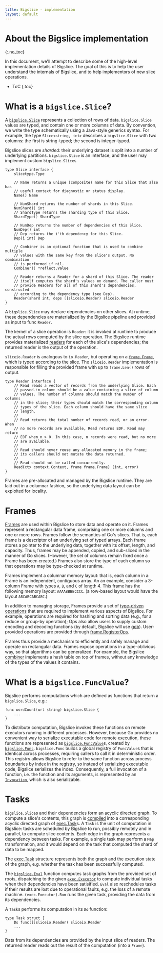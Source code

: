 ```yaml
---
title: Bigslice - implementation
layout: default
---
```


# About the Bigslice implementation
{:.no_toc}

In this document,
we'll attempt to describe some of the high-level
implementation details of Bigslice.
The goal of this is to help the user understand
the internals of Bigslice,
and to help implementors of new slice operations.

* ToC
{:toc}

# What is a `bigslice.Slice`?

A [`bigslice.Slice`](https://godoc.org/github.com/grailbio/bigslice#Slice)
represents a collection of rows of data. `bigslice.Slice` values
are typed, and contain one or more columns of data.
By convention,
we write the type schematically using a Java-style generics syntax.
For example,
the type `Slice<string, int>` describes a `bigslice.Slice`
with two columns:
the first is string-typed;
the second is integer-typed.

Bigslice slices are *sharded*:
their underlying dataset is split into a number of underlying partitions.
`bigslice.Slice` is an interface,
and the user may implement custom `bigslice.Slice`s.

```
type Slice interface {
	slicetype.Type

	// Name returns a unique (composite) name for this Slice that also has
	// useful context for diagnostic or status display.
	Name() Name

	// NumShard returns the number of shards in this Slice.
	NumShard() int
	// ShardType returns the sharding type of this Slice.
	ShardType() ShardType

	// NumDep returns the number of dependencies of this Slice.
	NumDep() int
	// Dep returns the i'th dependency for this Slice.
	Dep(i int) Dep

	// Combiner is an optional function that is used to combine multiple
	// values with the same key from the slice's output. No combination
	// is performed if nil.
	Combiner() *reflect.Value

	// Reader returns a Reader for a shard of this Slice. The reader
	// itself computes the shard's values on demand. The caller must
	// provide Readers for all of this shard's dependencies, constructed
	// according to the dependency type (see Dep).
	Reader(shard int, deps []sliceio.Reader) sliceio.Reader
}
```

A `bigslice.Slice` may declare dependencies on other slices.
At runtime,
these dependencies are materialized by the Bigslice pipeline
and provided as input to func `Reader`.

The kernel of a slice operation is `Reader`:
it is invoked at runtime to produce the actual rows
computed by the slice operation.
The Bigslice runtime provides materialized
[readers](https://godoc.org/github.com/grailbio/bigslice/sliceio#Reader)
for each of the slice's dependencies;
the returned reader is the output of the operation.

`sliceio.Reader` is analogous to `io.Reader`,
but operating on a
[`frame.Frame`](https://godoc.org/github.com/grailbio/bigslice/frame#Frame),
which is typed according to the slice.
The `sliceio.Reader` implementation is responsible for
filling the provided frame with up to `frame.Len()` rows of output.

```
type Reader interface {
	// Read reads a vector of records from the underlying Slice. Each
	// passed-in column should be a value containing a slice of column
	// values. The number of columns should match the number of columns
	// in the slice; their types should match the corresponding column
	// types of the slice. Each column should have the same slice
	// length.
	//
	// Read returns the total number of records read, or an error. When
	// no more records are available, Read returns EOF. Read may return
	// EOF when n > 0. In this case, n records were read, but no more
	// are available.
	//
	// Read should never reuse any allocated memory in the frame;
	// its callers should not mutate the data returned.
	//
	// Read should not be called concurrently.
	Read(ctx context.Context, frame frame.Frame) (int, error)
}
```

Frames are pre-allocated and managed by the Bigslice runtime.
They are laid out in a columnar fashion,
so the underlying data layout can be exploited for locality.

# Frames

[Frames](https://godoc.org/github.com/grailbio/bigslice/frame#Frame)
are used within Bigslice to store data and operate on it.
Frames represent a rectangular data frame,
comprising one or more columns
and one or more rows.
Frames follow the semantics of Go's slices.
That is,
each frame is a descriptor of an underlying set of typed arrays.
Each frame stores a pointer to the underlying data,
together with its offset, length, and capacity.
Thus, frames may be appended, copied, and sub-sliced
in the manner of Go slices.
(However, the set of columns remain fixed once a Frame has been created.)
Frames also store the type of each column
so that operations may be type-checked at runtime.

Frames implement a columnar memory layout:
that is, 
each column in a Frame is an independent, contiguous array.
An an example, consider a 3-column Frame 
with types `A`, `B`, and `C`
of length 4.
This frame has the following memory layout: `AAAABBBBCCCC`.
(a row-based layout would have the layout `ABCABCABCABC`.)

In addition to managing storage,
Frames provide a set of [type-driven operations](https://godoc.org/github.com/grailbio/bigslice/frame#Ops)
that are required to implement various aspects of Bigslice.
For example,
operations are required for hashing and sorting data 
(e.g., for a reduce or group-by operation);
Ops also allow users to supply custom 
encoding and decoding functions
(by default, Bigslice will use [gob](https://godoc.org/encoding/gob)).
User-provided operations are provided through 
[frame.RegisterOps](https://godoc.org/github.com/grailbio/bigslice/frame#RegisterOps).

Frames thus provide a mechanism to efficiently 
and safely manage and operate on rectangular data.
Frames expose operations in a type-oblivious way,
so that algorithms can be generalized.
For example,
the Bigslice [combiner](https://github.com/grailbio/bigslice/blob/cafa2ff6e7ea96fa4d094a9f2149109825b3774a/exec/combiner.go#L148)
implements a hash table on top of frames,
without any knowledge of the types of the values it contains.

# What is a `bigslice.FuncValue`?

Bigslice performs computations which are defined as functions that return a
`bigslice.Slice`, e.g.:
```
func wordCount(url string) bigslice.Slice {
	...
}
```

To distribute computation, Bigslice invokes these functions on remote executors
running in different processes.  However, because Go provides no convenient way
to serialize executable code for remote execution, these functions are
represented as
[`bigslice.FuncValue`](https://pkg.go.dev/github.com/grailbio/bigslice#FuncValue)s,
created by
[`bigslice.Func`](https://pkg.go.dev/github.com/grailbio/bigslice#Func).
`bigslice.Func` builds a global registry of `FuncValue`s that is identical
across processes, requiring callers to call it in deterministic order.  This
registry allows Bigslice to refer to the same function across process
boundaries by index in the registry, so instead of serializing executable code,
Bigslice serializes the index.  Consequently, a full invocation of a function,
i.e. the function and its arguments, is represented by an
[`Invocation`](https://pkg.go.dev/github.com/grailbio/bigslice#Invocation),
which is also serializable.

# Tasks
`bigslice.Slice`s and their dependencies form an acyclic directed graph.  To
compute a slice's contents, this graph is
[compiled](https://github.com/grailbio/bigslice/blob/79c34a735576b13527741b003c10f52150ebe081/exec/compile.go#L111)
into a corresponding acyclic directed graph of
[exec.Task](https://pkg.go.dev/github.com/grailbio/bigslice/exec#Task)s.  A
`Task` is the unit of computation in Bigslice: tasks are scheduled by Bigslice
to run, possibly remotely and in parallel, to compute slice contents.  Each
edge in the graph represents a dependency between tasks.  For example, a single
task may perform a `Map` transformation, and it would depend on the task that
computed the shard of data to be mapped.

The [exec.Task](https://pkg.go.dev/github.com/grailbio/bigslice/exec#Task)
structure represents both the graph and the execution state of the graph, e.g.
whether the task has been successfully computed.

The
[`bigslice.Eval`](https://pkg.go.dev/github.com/grailbio/bigslice/exec#Eval)
function computes task graphs from the provided set of roots, dispatching to
the given
[`exec.Executor`](https://pkg.go.dev/github.com/grailbio/bigslice/exec#Executor)
to compute individual tasks when their dependencies have been satisified.
`Eval` also reschedules tasks if their results are lost due to operational
faults, e.g. the loss of a remote machine.  `(exec.Executor).Run` runs the
given task, providing the data from its dependencies.

A `Task`s performs its computation in its `Do` function:
```
type Task struct {
	Do func([]sliceio.Reader) sliceio.Reader
	...
}
```

Data from its dependencies are provided by the input slice of readers.  The
returned reader reads out the result of the computation (into a `Frame`).
